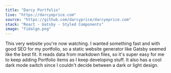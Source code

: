 ```yaml
---
title: "Darcy Portfolio"
live: "https://darcyeprice.com"
source: "https://github.com/darcyprice/darcyeprice.com"
stack: "React - Gatsby - Styled Components"
image: "fidalgo.png"
---
```


This very website you're now watching. I wanted something fast and with good SEO for my portfolio, so a static website generator like Gatsby seemed like the best fit. It reads data from markdown files, so it's super easy for me to keep adding Portfolio items as I keep developing stuff. It also has a cool dark mode switch since I couldn't decide between a dark or light design.
